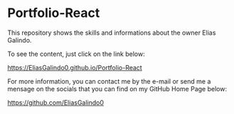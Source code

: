 # Portfolio-React

This repository shows the skills and informations about the owner Elias Galindo.

To see the content, just click on the link below:

https://EliasGalindo0.github.io/Portfolio-React

For more information, you can contact me by the e-mail or send me a mensage on the socials that you can find on my GitHub Home Page below:

https://github.com/EliasGalindo0
